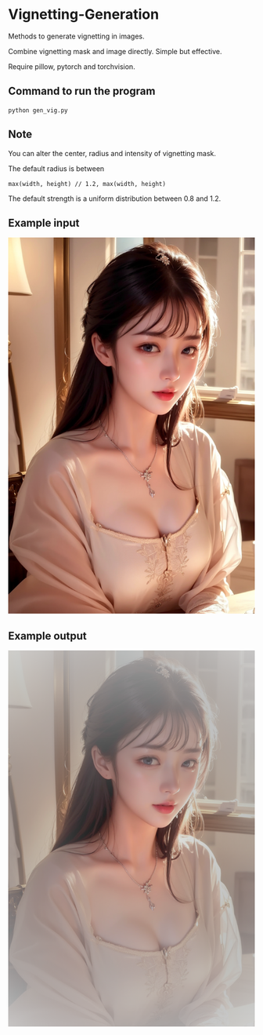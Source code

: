 # Vignetting-Generation

Methods to generate vignetting in images.

Combine vignetting mask and image directly. Simple but effective.

Require pillow, pytorch and torchvision.

## Command to run the program

```python3
python gen_vig.py
```

## Note

You can alter the center, radius and intensity of vignetting mask. 

The default radius is between 

```python3
max(width, height) // 1.2, max(width, height)
```

The default strength is a uniform distribution between 0.8 and 1.2.

## Example input
![](./input.png)

## Example output
![](./output.png)